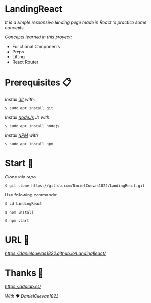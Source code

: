 # LandingReact

_It is a simple responsive landing page made in React to practice some concepts._

_Concepts learned in this proyect:_

* Functional Components
* Props
* Lifting
* React Router

# Prerequisites 📋
_Install [Git](https://git-scm.com/) with:_
```
$ sudo apt install git
```

_Install [NodeJs](https://nodejs.org/en/) Js with:_
```
$ sudo apt install nodejs
```

_Install [NPM](https://www.npmjs.com/) with:_
```
$ sudo apt install npm
```
# Start 🚀

_Clone this repo_
```
$ git clone https://github.com/DanielCuevas1822/LandingReact.git
```
Use following commands:
```
$ cd LandingReact
```
```
$ npm install
```
```
$ npm start
```

# URL 📌

_https://danielcuevas1822.github.io/LandingReact/_

# Thanks 🎁

_https://adalab.es/_

_With ❤️ DanielCuevas1822_
